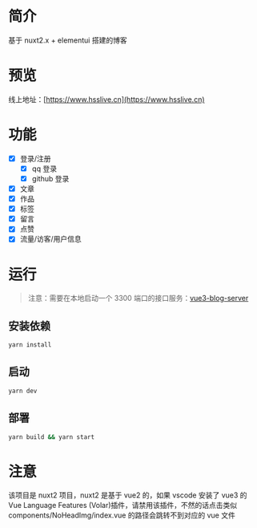# 简介

基于 nuxt2.x + elementui 搭建的博客

# 预览

线上地址：[https://www.hsslive.cn](https://www.hsslive.cn)

# 功能

- [x] 登录/注册
  - [x] qq 登录
  - [x] github 登录
- [x] 文章
- [x] 作品
- [x] 标签
- [x] 留言
- [x] 点赞
- [x] 流量/访客/用户信息

# 运行

> 注意：需要在本地启动一个 3300 端口的接口服务：[vue3-blog-server](https://github.com/galaxy-s10/vue3-blog-server)

## 安装依赖

```bash
yarn install
```

## 启动

```bash
yarn dev
```

## 部署

```bash
yarn build && yarn start
```

# 注意

该项目是 nuxt2 项目，nuxt2 是基于 vue2 的，如果 vscode 安装了 vue3 的 Vue Language Features (Volar)插件，请禁用该插件，不然的话点击类似 components/NoHeadImg/index.vue 的路径会跳转不到对应的 vue 文件
